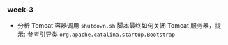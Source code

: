 ### week-3
- 分析 Tomcat 容器调用 `shutdown.sh` 脚本最终如何关闭 Tomcat 服务器，提示: 参考引导类 `org.apache.catalina.startup.Bootstrap`
